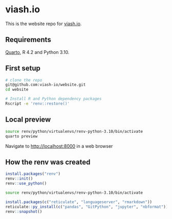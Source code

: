 # viash.io

This is the website repo for [viash.io](https://viash.io).

## Requirements

[Quarto](https://quarto.org/docs/get-started/), R 4.2 and Python 3.10.

## First setup

```sh
# clone the repo
git@github.com:viash-io/website.git
cd website

# Install R and Python dependency packages
Rscript -e 'renv::restore()'
```

## Local preview

```sh
source renv/python/virtualenvs/renv-python-3.10/bin/activate
quarto preview
```

Navigate to [http://localhost:8000](http://localhost:8000) in a web browser

## How the renv was created

```r
install.packages("renv")
renv::init()
renv::use_python()
```

```sh
source renv/python/virtualenvs/renv-python-3.10/bin/activate
```

```r
install.packages(c("reticulate", "languageserver", "rmarkdown"))
reticulate::py_install(c("pandas", "GitPython", "jupyter", "nbformat"))
renv::snapshot()
```
